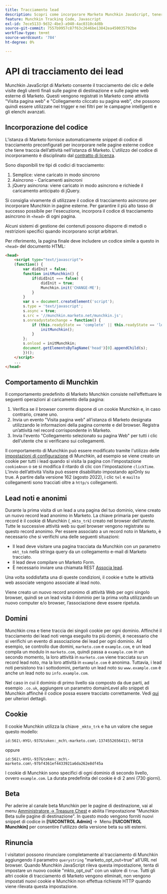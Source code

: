 ```yaml
---
title: Tracciamento lead
description: Scopri come incorporare Marketo Munchkin JavaScript, tenere traccia di visite e clic, gestire lead noti e anonimi, cookie tra domini diversi e la rinuncia a campagne intelligenti.
feature: Munchkin Tracking Code, Javascript
exl-id: 7ece5133-9d32-4be3-a940-4ac0310c4d8b
source-git-commit: 7557b9957c87f63c2646be13842ea450035792be
workflow-type: tm+mt
source-wordcount: '784'
ht-degree: 0%

---
```


# API di tracciamento dei lead

Munchkin JavaScript di Marketo consente il tracciamento dei clic e delle visite degli utenti finali sulle pagine di destinazione e sulle pagine web esterne di Marketo. Questi vengono registrati in Marketo come attività &quot;Visita pagina web&quot; e &quot;Collegamento cliccato su pagina web&quot;, che possono quindi essere utilizzate nei trigger e nei filtri per le campagne intelligenti e gli elenchi avanzati.

## Incorporazione del codice

L’istanza di Marketo fornisce automaticamente snippet di codice di tracciamento preconfigurati per incorporare nelle pagine esterne codice che tiene traccia dell’attività nell’istanza di Marketo. L&#39;utilizzo del codice di incorporamento è disciplinato dal [contratto di licenza](../munchkin-license.pdf).

Sono disponibili tre tipi di codici di tracciamento:

1. Semplice: viene caricato in modo sincrono
1. Asincrono - Caricamenti asincroni
1. jQuery asincrona: viene caricato in modo asincrono e richiede il caricamento anticipato di jQuery.

Si consiglia vivamente di utilizzare il codice di tracciamento asincrono per incorporare Munchkin in pagine esterne. Per garantire il più alto tasso di successo possibile per l&#39;esecuzione, incorpora il codice di tracciamento asincrono in `<head>` di ogni pagina.

Alcuni sistemi di gestione dei contenuti possono disporre di metodi o restrizioni specifici quando incorporano script arbitrari.

Per riferimento, la pagina finale deve includere un codice simile a questo in `<head>` del documento HTML:

```html
<head>
    <script type="text/javascript">
    (function() {
        var didInit = false;
        function initMunchkin() {
            if(didInit === false) {
                didInit = true;
                Munchkin.init('CHANGE-ME');
            }
        }
        var s = document.createElement('script');
        s.type = 'text/javascript';
        s.async = true;
        s.src = '//munchkin.marketo.net/munchkin.js';
        s.onreadystatechange = function() {
            if (this.readyState == 'complete' || this.readyState == 'loaded') {
                initMunchkin();
            }
        };
        s.onload = initMunchkin;
        document.getElementsByTagName('head')[0].appendChild(s);
        })();
    </script>
    ...
</head>
```

## Comportamento di Munchkin

Il comportamento predefinito di Marketo Munchkin consiste nell’effettuare le seguenti operazioni al caricamento della pagina:

1. Verifica se il browser corrente dispone di un cookie Munchkin e, in caso contrario, creane uno.
1. Invia un evento &quot;Visita pagina web&quot; all’istanza di Marketo designata utilizzando le informazioni della pagina corrente e del browser. Registra un’attività nel record corrispondente in Marketo.
1. Invia l&#39;evento &quot;Collegamento selezionato su pagina Web&quot; per tutti i clic dell&#39;utente che si verificano sui collegamenti.

Il comportamento di Munchkin può essere modificato tramite l&#39;utilizzo delle [impostazioni di configurazione](configuration.md) di Munchkin, ad esempio se viene creato un cookie per tutti i lead quando si visita la pagina con l&#39;impostazione `cookieAnon` o se si modifica il ritardo di clic con l&#39;impostazione `clickTime`. L’invio dell’attività Visita può essere disabilitato impostando apiOnly su true. A partire dalla versione 162 (agosto 2022), i clic `tel` e `mailto` collegamenti sono tracciati oltre a `http/s` collegamenti.

## Lead noti e anonimi

Durante la prima visita di un lead a una pagina del tuo dominio, viene creato un nuovo record lead anonimo in Marketo. La chiave primaria per questo record è il cookie di Munchkin (`_mkto_trk`) creato nel browser dell&#39;utente. Tutte le successive attività web su quel browser vengono registrate su questo record anonimo. Per essere associato a un record noto in Marketo, è necessario che si verifichi una delle seguenti situazioni:

- Il lead deve visitare una pagina tracciata da Munchkin con un parametro `mkt_tok` nella stringa query da un collegamento e-mail di Marketo tracciato.
- Il lead deve compilare un Marketo Form.
- È necessario inviare una chiamata REST [Associa lead](https://developer.adobe.com/marketo-apis/api/mapi/#tag/Leads/operation/associateLeadUsingPOST).

Una volta soddisfatta una di queste condizioni, il cookie e tutte le attività web associate vengono associate al lead noto.

Viene creato un nuovo record anonimo di attività Web per ogni singolo browser, quindi se un lead visita il dominio per la prima volta utilizzando un nuovo computer e/o browser, l’associazione deve essere ripetuta.

## Domini

Munchkin crea e tiene traccia dei singoli cookie per ogni dominio. Affinché il tracciamento dei lead noti venga eseguito tra più domini, è necessario che si verifichi un evento di associazione dei lead per ogni dominio. Ad esempio, se controllo due domini, `marketo.com` e `example.com`, e un lead compila un modulo in `marketo.com`, quindi passa a `example.com` in un secondo momento, la loro attività in `marketo.com` viene tracciata su un record lead noto, ma la loro attività in `example.com` è anonima. Tuttavia, i lead noti persistono tra i sottodomini, pertanto un lead noto su `www.example.com` è anche un lead noto su `info.example.com`.

Nel caso in cui il dominio di primo livello sia composto da due parti, ad esempio `.co.uk`, aggiungere un parametro domainLevel allo snippet di Munchkin affinché il codice possa essere tracciato correttamente. Vedi [qui](configuration.md#domainlevel) per ulteriori dettagli.

## Cookie

Il cookie Munchkin utilizza la chiave `_mkto_trk` e ha un valore che segue questo modello:

`id:561\-HYG\-937&token:_mch\-marketo.com\-1374552656411\-90718`

oppure

`id:561\-HYG\-937&token:_mch\-marketo.com\-97bf4361ef4433921a6da262e8df45a`

I cookie di Munchkin sono specifici di ogni dominio di secondo livello, ovvero `example.com`. La durata predefinita del cookie è di 2 anni (730 giorni).

## Beta

Per aderire al canale beta Munchkin per le pagine di destinazione, vai al menu [Amministratore -> Treasure Chest](https://experienceleague.adobe.com/en/docs/marketo/using/product-docs/administration/settings/enable-or-disable-treasure-chest-features) e abilita l&#39;impostazione &quot;Munchkin Beta sulle pagine di destinazione&quot;. In questo modo vengono forniti nuovi snippet di codice in **[!UICONTROL Admin]** ->  Menu **[!UICONTROL Munchkin]** per consentire l&#39;utilizzo della versione beta su siti esterni.

## Rinuncia

I visitatori possono rinunciare completamente al tracciamento di Munchkin aggiungendo il parametro `querystring` &quot;marketo_opt_out=true&quot; all&#39;URL nel browser. Quando Munchkin JavaScript rileva questa impostazione, tenta di impostare un nuovo cookie &quot;mkto_opt_out&quot; con un valore di `true`. Tutti gli altri cookie di tracciamento di Marketo vengono eliminati, non vengono impostati nuovi cookie e Munchkin non effettua richieste HTTP quando viene rilevata questa impostazione.

